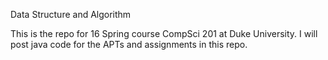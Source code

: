 Data Structure and Algorithm

This is the repo for 16 Spring course CompSci 201 at Duke University. I will post java code for the APTs and assignments in this repo.
